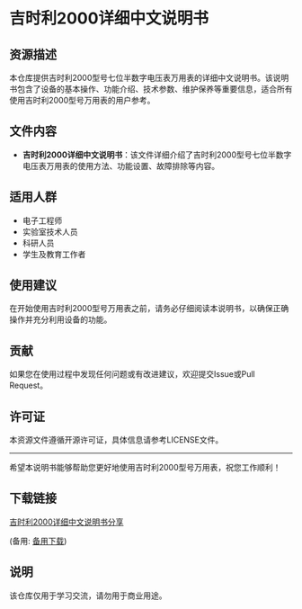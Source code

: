 # 吉时利2000详细中文说明书

## 资源描述

本仓库提供吉时利2000型号七位半数字电压表万用表的详细中文说明书。该说明书包含了设备的基本操作、功能介绍、技术参数、维护保养等重要信息，适合所有使用吉时利2000型号万用表的用户参考。

## 文件内容

- **吉时利2000详细中文说明书**：该文件详细介绍了吉时利2000型号七位半数字电压表万用表的使用方法、功能设置、故障排除等内容。

## 适用人群

- 电子工程师
- 实验室技术人员
- 科研人员
- 学生及教育工作者

## 使用建议

在开始使用吉时利2000型号万用表之前，请务必仔细阅读本说明书，以确保正确操作并充分利用设备的功能。

## 贡献

如果您在使用过程中发现任何问题或有改进建议，欢迎提交Issue或Pull Request。

## 许可证

本资源文件遵循开源许可证，具体信息请参考LICENSE文件。

---

希望本说明书能够帮助您更好地使用吉时利2000型号万用表，祝您工作顺利！

## 下载链接
[吉时利2000详细中文说明书分享](https://pan.quark.cn/s/252572f42b47) 

(备用: [备用下载](https://pan.baidu.com/s/1T6Thl_5mJP0o5a79NO6ATw?pwd=1234))

## 说明

该仓库仅用于学习交流，请勿用于商业用途。
